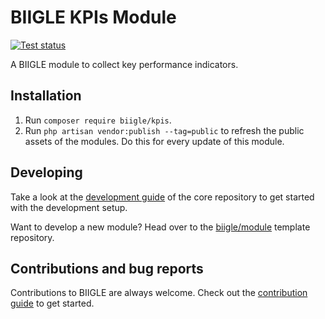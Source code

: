 # BIIGLE KPIs Module

[![Test status](https://github.com/biigle/kpis/workflows/Tests/badge.svg)](https://github.com/biigle/kpis/actions?query=workflow%3ATests)

A BIIGLE module to collect key performance indicators.

## Installation

1. Run `composer require biigle/kpis`.
2. Run `php artisan vendor:publish --tag=public` to refresh the public assets of the modules. Do this for every update of this module.

## Developing

Take a look at the [development guide](https://github.com/biigle/core/blob/master/DEVELOPING.md) of the core repository to get started with the development setup.

Want to develop a new module? Head over to the [biigle/module](https://github.com/biigle/module) template repository.

## Contributions and bug reports

Contributions to BIIGLE are always welcome. Check out the [contribution guide](https://github.com/biigle/core/blob/master/CONTRIBUTING.md) to get started.

